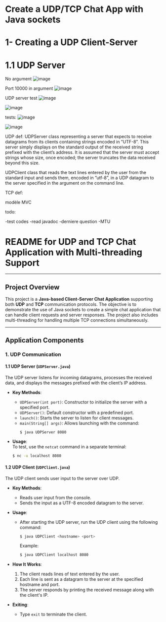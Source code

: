 # Create a UDP/TCP Chat App with Java sockets

# 1- Creating a UDP Client-Server

# 1.1 UDP Server

No argument
![image](https://github.com/user-attachments/assets/7bbcf6a8-6728-4b3c-baf2-e7917316cbda)

Port 10000 in argument
![image](https://github.com/user-attachments/assets/3bd547bc-5230-4a73-ab22-0c31857bd92c)


UDP server test
![image](https://github.com/user-attachments/assets/4bfcefde-9760-47ca-a30c-dc3b36499766)


![image](https://github.com/user-attachments/assets/607fd557-8dd3-46a4-8203-6a1eb4791210)

tests:
![image](https://github.com/user-attachments/assets/b21a319e-7ba2-4b4b-8473-ac9199dd307c)


![image](https://github.com/user-attachments/assets/611e2191-08bd-4ef2-bbac-65f9891150d5)


UDP def:
 UDPServer class representing a server that expects to receive datagrams from its clients containing strings encoded in ”UTF-8”. This server simply
 displays on the standard output of the received string prefixed with the client’s address. It
 is assumed that the server must accept strings whose size, once encoded; the server truncates the data received beyond this size.

 UDPClient class that reads the text lines entered by the user from the standard input and sends them, encoded in ”utf-8”, in a UDP datagram to
 the server specified in the argument on the command line.

TCP def:


modèle MVC



todo:

-test codes
-read javadoc
-derniere question
-MTU


# README for UDP and TCP Chat Application with Multi-threading Support

---

## Project Overview

This project is a **Java-based Client-Server Chat Application** supporting both **UDP** and **TCP** communication protocols. The objective is to demonstrate the use of Java sockets to create a simple chat application that can handle client requests and server responses. The project also includes multi-threading for handling multiple TCP connections simultaneously.

---

## Application Components

### 1. UDP Communication

#### 1.1 UDP Server (`UDPServer.java`)
The UDP server listens for incoming datagrams, processes the received data, and displays the messages prefixed with the client’s IP address.

- **Key Methods**:
  - `UDPServer(int port)`: Constructor to initialize the server with a specified port.
  - `UDPServer()`: Default constructor with a predefined port.
  - `launch()`: Starts the server to listen for client messages.
  - `main(String[] args)`: Allows launching with the command:  
    ```sh
    $ java UDPServer 8080
    ```

- **Usage**:  
  To test, use the `netcat` command in a separate terminal:
  ```sh
  $ nc -u localhost 8080

#### 1.2 UDP Client (`UDPClient.java`)

The UDP client sends user input to the server over UDP.

- **Key Methods**:
  - Reads user input from the console.
  - Sends the input as a UTF-8 encoded datagram to the server.

- **Usage**:
  - After starting the UDP server, run the UDP client using the following command:
    ```sh
    $ java UDPClient <hostname> <port>
    ```
    Example:
    ```sh
    $ java UDPClient localhost 8080
    ```

- **How It Works**:
  1. The client reads lines of text entered by the user.
  2. Each line is sent as a datagram to the server at the specified hostname and port.
  3. The server responds by printing the received message along with the client's IP.

- **Exiting**:
  - Type `exit` to terminate the client.
